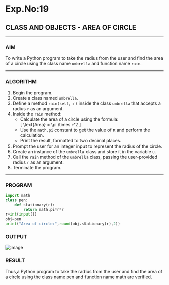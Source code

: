 # Exp.No:19  
## CLASS AND OBJECTS - AREA OF CIRCLE

---

### AIM  
To write a Python program to take the radius from the user and find the area of a circle using the class name `umbrella` and function name `rain`.

---

### ALGORITHM

1. Begin the program.  
2. Create a class named `umbrella`.  
3. Define a method `rain(self, r)` inside the class `umbrella` that accepts a radius `r` as an argument.  
4. Inside the `rain` method:  
   - Calculate the area of a circle using the formula:  
     \[ \text{Area} = \pi \times r^2 \]  
   - Use the `math.pi` constant to get the value of π and perform the calculation.  
   - Print the result, formatted to two decimal places.  
5. Prompt the user for an integer input to represent the radius of the circle.  
6. Create an instance of the `umbrella` class and store it in the variable `u`.  
7. Call the `rain` method of the `umbrella` class, passing the user-provided radius `r` as an argument.  
8. Terminate the program.

---

### PROGRAM

```python
import math
class pen:
    def stationary(r):
        return math.pi*r*r
r=int(input())
obj=pen
print("Area of circle:",round(obj.stationary(r),2))
```

### OUTPUT

![image](https://github.com/user-attachments/assets/56a7be9c-1543-4838-9205-e547d57797f4)

### RESULT

Thus,a Python program to take the radius from the user and find the area of a circle using the class name pen and function name math are verified.


